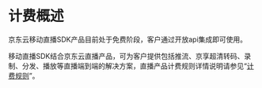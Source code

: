 # 计费概述

京东云移动直播SDK产品目前处于免费阶段，客户通过开放api集成即可使用。

移动直播SDK结合京东云直播产品，可为客户提供包括推流、京享超清转码、录制、分发、播放等直播端到端的解决方案，直播产品计费规则详情说明请参见“[计费规则](../Pricing/Billing-Overview.md)”。


